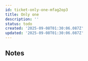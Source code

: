 ```yaml
---
id: ticket-only-one-mfag2op3
title: Only one
description: ''
status: todo
created: '2025-09-08T01:30:06.087Z'
updated: '2025-09-08T01:30:06.087Z'
---
```


## Notes
